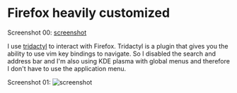 # Firefox heavily customized
Screenshot 00:
[screenshot](https://github.com/gNusd/dotfiles/tree/master/.mozilla/firefox/current/chrome/00firefox.png "Firefox")

I use [tridactyl](https://github.com/tridactyl/tridactyl) to interact with Firefox. Tridactyl is a plugin that gives you the ability to use vim key bindings to navigate. So I disabled the search and address bar and I'm also using KDE plasma with global menus and therefore I don't have to use the application menu.

Screenshot 01:
![screenshot](https://github.com/gNusd/dotfiles/tree/master/.mozilla/firefox/current/chrome/01firefox.png "Tridactyl menu")
